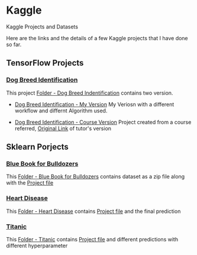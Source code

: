 # Kaggle

Kaggle Projects and Datasets

Here are the links and the details of a few Kaggle projects that I have done so far.

## TensorFlow Projects


### [Dog Breed Identification](https://www.kaggle.com/c/bluebook-for-bulldozers)

This project [Folder - Dog Breed Indentification](https://www.kaggle.com/c/dog-breed-identification) contains two version.
    
* [Dog Breed Identification - My Version](https://github.com/gargharshal/Kaggle/blob/master/Dog%20Breed%20Indentification/Dog%20Breed%20Identification%20-%20My%20Version.ipynb) My Veriosn with a different workflow and differnt Algorithm used.

* [Dog Breed Identification - Course Version](https://github.com/gargharshal/Kaggle/blob/master/Dog%20Breed%20Indentification/Dog%20Breed%20Identification%20-%20Course%20Version.ipynb) Project created from a course referred, [Original Link](https://github.com/mrdbourke/zero-to-mastery-ml/blob/master/section-3-structured-data-projects/end-to-end-bluebook-bulldozer-price-regression.ipynb) of tutor's version



## Sklearn Porjects


### [Blue Book for Bulldozers](https://www.kaggle.com/c/bluebook-for-bulldozers)

This [Folder - Blue Book for Bulldozers](https://github.com/gargharshal/Kaggle/tree/master/Bluebook%20for%20Bulldozer) contains dataset as a zip file along with the [Project file](https://github.com/gargharshal/Kaggle/blob/master/Bluebook%20for%20Bulldozer/Blue%20Book%20for%20Bulldozers.ipynb)

### [Heart Disease](https://www.kaggle.com/ronitf/heart-disease-uci)

This [Folder - Heart Disease](https://github.com/gargharshal/Kaggle/tree/master/Heart%20Disease) contains [Project file](https://github.com/gargharshal/Kaggle/blob/master/Heart%20Disease/Heart%20Disease.ipynb) and the final prediction

### [Titanic](https://www.kaggle.com/c/titanic)

This [Folder - Titanic](https://github.com/gargharshal/Kaggle/tree/master/Titanic) contains [Project file](https://github.com/gargharshal/Kaggle/blob/master/Titanic/Titanic%20prediction.ipynb) and different predictions with different hyperparameter
 